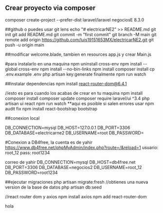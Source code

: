 ## Crear proyecto via composer
composer create-project --prefer-dist laravel/laravel negociosE 8.3.0

##github o puedes usar git lens
echo "# electricarNE2" >> README.md
git init
git add README.md
git commit -m "first commit"
git branch -M main
git remote add origin https://github.com/luis19151653MX/electricarNE2.git
git push -u origin main

##modificar 
welcome.blade, tambien en resources app.js y crear Main.js

#para instalarlo en una maquina
npm uninstall cross-env
npm install --global cross-env
npm install --no-bin-links
npm install
composer install
cp .env.example .env
php artisan key:generate
finalmente npm run watch


##instalar dependencias
npm install react-router-dom@6.4.1

//esto es para cuando los acabas de crear en tu maquina
npm install
composer install
composer update
composer require laravel/ui ^3.4
php artisan ui react
npm run watch **aqui es psoible si salen errores usar npm audit fix
npm install react-bootstrap bootstrap

##conexion local

DB_CONNECTION=mysql
DB_HOST=127.0.0.1
DB_PORT=3306
DB_DATABASE=electricarne2
DB_USERNAME=root
DB_PASSWORD=

#Conexion a DB4free, la cuenta es de yahir
https://www.db4free.net/phpMyAdmin/index.php?route=/&reload=1
usuario: root_12
pass: root1234


correo de yahir
DB_CONNECTION=mysql
DB_HOST=db4free.net
DB_PORT=3306
DB_DATABASE=negocios2
DB_USERNAME=root_12
DB_PASSWORD=root1234

##ejecutar migraciones
php artisan migrate:fresh //obtienes una nueva version de la base de datos
 php artisan db:seed 


//react router dom y axios
npm install axios
npm add react-router-dom  



hola




